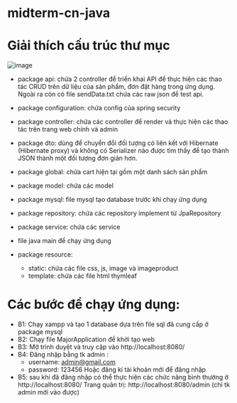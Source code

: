# midterm-cn-java
# Giải thích cấu trúc thư mục
![image](https://user-images.githubusercontent.com/89689892/230726739-175344d4-8af8-460f-93dc-e3d823cd8904.png)
- package api: chứa 2 controller để triển khai API để thực hiện các thao tác CRUD trên dữ liệu của sản phẩm, đơn đặt hàng trong ứng dụng. Ngoài ra còn có file sendData.txt chứa các raw json để test api.
- package configuration: chứa config của spring security
- package controller: chứa các controller để render và thực hiện các thao tác trên trang web chính và admin
- package dto: dùng để chuyển đổi đối tượng có liên kết với Hibernate (Hibernate proxy) và không có Serializer nào được tìm thấy để tạo thành JSON thành một đối tượng đơn giản hơn.
- package global: chứa cart hiện tại gồm một danh sách sản phẩm
- package model: chứa các model
- package mysql: file mysql tạo database trước khi chạy ứng dụng
- package repository: chứa các repository implement từ JpaRepository
- package service: chứa các service 
- file java main để chạy ứng dụng

- package resource:
  + static: chứa các file css, js, image và imageproduct
  + template: chứa các file html thymleaf
# Các bước để chạy ứng dụng:
- B1: Chạy xampp và tạo 1 database dựa trên file sql đã cung cấp ở package mysql
- B2: Chạy file MajorApplication để khởi tạo web
- B3: Mở trình duyệt và truy cập vào http://localhost:8080/
- B4: Đăng nhập bằng tk admin :
  + username: admin@gmail.com
  + password: 123456
  Hoặc đăng kí tài khoản mới để đăng nhập
- B5: sau khi đã đăng nhập có thể thực hiện các chức năng bình thường ở http://localhost:8080/
  Trang quản trị: http://localhost:8080/admin (chỉ tk admin mới vào được)
